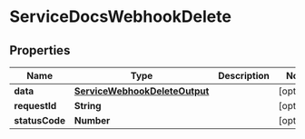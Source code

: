 

# ServiceDocsWebhookDelete


## Properties

| Name | Type | Description | Notes |
|------------ | ------------- | ------------- | -------------|
|**data** | [**ServiceWebhookDeleteOutput**](ServiceWebhookDeleteOutput.md) |  |  [optional] |
|**requestId** | **String** |  |  [optional] |
|**statusCode** | **Number** |  |  [optional] |



